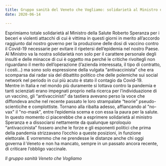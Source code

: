 ```yaml
---  
title: Gruppo sanità del Veneto che Vogliamo: solidarietà al Ministro della Salute Speranza
date: 2020-06-14

---
```


Esprimiamo totale solidarietà al Ministro della Salute Roberto Speranza per i beceri e violenti attacchi di cui è vittima in questi giorni in merito all’accordo raggiunto dal nostro governo per la produzione delle dosi di vaccino contro il Covid-19 necessarie per evitare il ripetersi dell’epidemia nel nostro Paese.  
Al Ministro va la nostra solidarietà non solo per il carattere personale degli insulti e delle minacce di cui è oggetto ma perché le critiche rivoltegli non riguardano il merito dell’operazione (l’azienda interessata, il tipo di contratto, i costi…) ma sono solo espressione della vulgata “antivaccinista” che era scomparsa dai radar sia del dibattito politico che delle polemiche sui social network nel periodo in cui più acuto è stato il contagio da Covid-19.  
Mentre in Italia e nel mondo più duramente si lottava contro la pandemia e tanti scienziati erano impegnati proprio nella ricerca per l’individuazione di un vaccino, gli “antivaccinisti” da tastiera avevano perso la voce che diffondeva anche nel recente passato le loro strampalate “teorie” pseudo-scienticihe e complottiste. Tornano alla ribalta adesso, affiancando al "no-vax" il "no-mask", entre l’epidemia scema e con essa la paura per la salute.  
In questo momento ci piacerebbe che a esprimere solidarietà al ministro Speranza e a dissociarsi nettamente da qualunque sproloquio “antivaccinista” fossero anche le forze e gli esponenti politici che prima della pandemia strizzavano l’occhio a queste posizioni, in funzione elettorale. E vorremmo che ne prendesse le distanze anche chi oggi governa il Veneto e non ha mancato, sempre in un passato ancora recente, di criticare l’obbligo vaccinale.  

  

_Il gruppo sanità Veneto che Vogliamo_